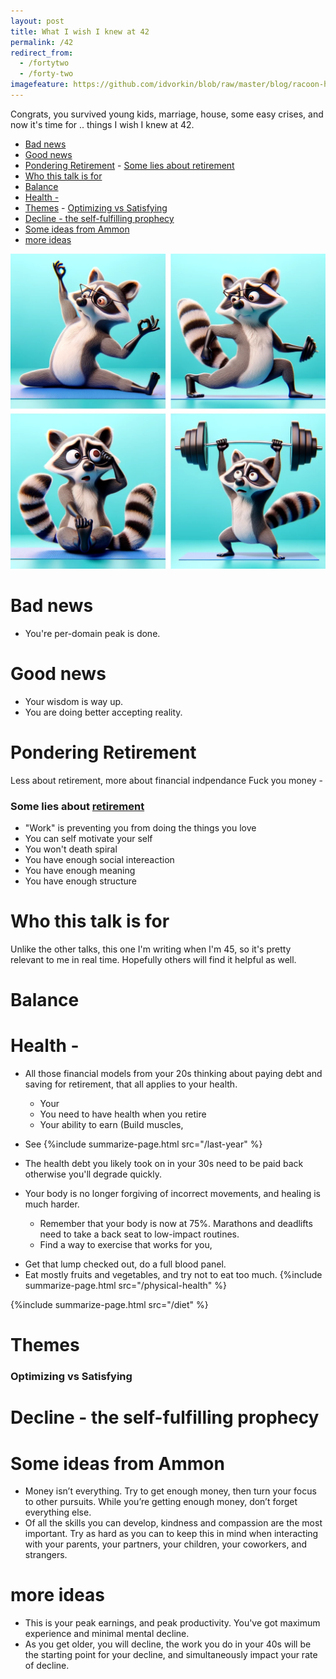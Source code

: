 ```yaml
---
layout: post
title: What I wish I knew at 42
permalink: /42
redirect_from:
  - /fortytwo
  - /forty-two
imagefeature: https://github.com/idvorkin/blob/raw/master/blog/racoon-health-struggle.png
---
```


Congrats, you survived young kids, marriage, house, some easy crises, and now it's time for .. things I wish I knew at 42.

<!-- prettier-ignore-start -->
<!-- vim-markdown-toc GFM -->

- [Bad news](#bad-news)
- [Good news](#good-news)
- [Pondering Retirement](#pondering-retirement)
        - [Some lies about retirement](#some-lies-about-retirement)
- [Who this talk is for](#who-this-talk-is-for)
- [Balance](#balance)
- [Health -](#health--)
- [Themes](#themes)
        - [Optimizing vs Satisfying](#optimizing-vs-satisfying)
- [Decline - the self-fulfilling prophecy](#decline---the-self-fulfilling-prophecy)
- [Some ideas from Ammon](#some-ideas-from-ammon)
- [more ideas](#more-ideas)

<!-- vim-markdown-toc -->
<!-- prettier-ignore-end -->

![](https://github.com/idvorkin/blob/raw/master/blog/racoon-health-struggle.png)

# Bad news

- You're per-domain peak is done.

# Good news

- Your wisdom is way up.
- You are doing better accepting reality.

# Pondering Retirement

Less about retirement, more about financial indpendance
Fuck you money -

### Some lies about [retirement](retirement.md)

- "Work" is preventing you from doing the things you love
- You can self motivate your self
- You won't death spiral
- You have enough social intereaction
- You have enough meaning
- You have enough structure

# Who this talk is for

Unlike the other talks, this one I'm writing when I'm 45, so it's pretty relevant to me in real time. Hopefully others will find it helpful as well.

# Balance

# Health -

- All those financial models from your 20s thinking about paying debt and saving for retirement, that all applies to your health.
  - Your
  - You need to have health when you retire
  - Your ability to earn (Build muscles,
- See
  {%include summarize-page.html src="/last-year" %}

- The health debt you likely took on in your 30s need to be paid back otherwise you'll degrade quickly.
- Your body is no longer forgiving of incorrect movements, and healing is much harder.
  - Remember that your body is now at 75%. Marathons and deadlifts need to take a back seat to low-impact routines.
  - Find a way to exercise that works for you,

* Get that lump checked out, do a full blood panel.
* Eat mostly fruits and vegetables, and try not to eat too much.
  {%include summarize-page.html src="/physical-health" %}

{%include summarize-page.html src="/diet" %}

# Themes

### Optimizing vs Satisfying

# Decline - the self-fulfilling prophecy

# Some ideas from Ammon

- Money isn’t everything. Try to get enough money, then turn your focus to other pursuits. While you’re getting enough money, don’t forget everything else.
- Of all the skills you can develop, kindness and compassion are the most important. Try as hard as you can to keep this in mind when interacting with your parents, your partners, your children, your coworkers, and strangers.

# more ideas

- This is your peak earnings, and peak productivity. You've got maximum experience and minimal mental decline.
- As you get older, you will decline, the work you do in your 40s will be the starting point for your decline, and simultaneously impact your rate of decline.
